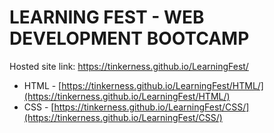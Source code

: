 # LEARNING FEST - WEB DEVELOPMENT BOOTCAMP

Hosted site link: https://tinkerness.github.io/LearningFest/
- HTML - [https://tinkerness.github.io/LearningFest/HTML/](https://tinkerness.github.io/LearningFest/HTML/)
- CSS  - [https://tinkerness.github.io/LearningFest/CSS/](https://tinkerness.github.io/LearningFest/CSS/)
